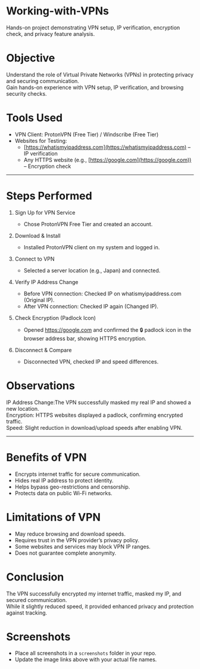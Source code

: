 # Working-with-VPNs
Hands-on project demonstrating VPN setup, IP verification, encryption check, and privacy feature analysis.

# Objective
Understand the role of Virtual Private Networks (VPNs) in protecting privacy and securing communication.  
Gain hands-on experience with VPN setup, IP verification, and browsing security checks.

# Tools Used
- VPN Client: ProtonVPN (Free Tier) / Windscribe (Free Tier)  
- Websites for Testing:
  - [https://whatismyipaddress.com](https://whatismyipaddress.com) – IP verification  
  - Any HTTPS website (e.g., [https://google.com](https://google.com)) – Encryption check

---

# Steps Performed

1. Sign Up for VPN Service
   - Chose ProtonVPN Free Tier and created an account.

2. Download & Install
   - Installed ProtonVPN client on my system and logged in.

3. Connect to VPN
   - Selected a server location (e.g., Japan) and connected.

4. Verify IP Address Change
   - Before VPN connection: Checked IP on whatismyipaddress.com (Original IP).   
   - After VPN connection: Checked IP again (Changed IP).  
    
5. Check Encryption (Padlock Icon)
   - Opened https://google.com and confirmed the 🔒 padlock icon in the browser address bar, showing HTTPS encryption.

6. Disconnect & Compare
   - Disconnected VPN, checked IP and speed differences.  
  

# Observations

  IP Address Change:The VPN successfully masked my real IP and showed a new location.  
  Encryption: HTTPS websites displayed a padlock, confirming encrypted traffic.  
  Speed: Slight reduction in download/upload speeds after enabling VPN.  

---

# Benefits of VPN
- Encrypts internet traffic for secure communication.
- Hides real IP address to protect identity.
- Helps bypass geo-restrictions and censorship.
- Protects data on public Wi-Fi networks.


# Limitations of VPN
- May reduce browsing and download speeds.
- Requires trust in the VPN provider’s privacy policy.
- Some websites and services may block VPN IP ranges.
- Does not guarantee complete anonymity.


# Conclusion
The VPN successfully encrypted my internet traffic, masked my IP, and secured communication.  
While it slightly reduced speed, it provided enhanced privacy and protection against tracking.



# Screenshots
- Place all screenshots in a `screenshots` folder in your repo.
- Update the image links above with your actual file names.


